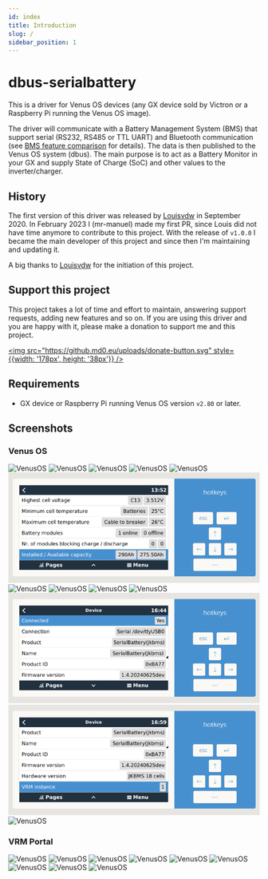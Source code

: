 ```yaml
---
id: index
title: Introduction
slug: /
sidebar_position: 1
---
```


# dbus-serialbattery
This is a driver for Venus OS devices (any GX device sold by Victron or a Raspberry Pi running the Venus OS image).

The driver will communicate with a Battery Management System (BMS) that support serial (RS232, RS485 or TTL UART) and Bluetooth communication (see [BMS feature comparison](./general/features#bms-feature-comparison) for details). The data is then published to the Venus OS system (dbus). The main purpose is to act as a Battery Monitor in your GX and supply State of Charge (SoC) and other values to the inverter/charger.

## History
The first version of this driver was released by [Louisvdw](https://github.com/Louisvdw/dbus-serialbattery) in September 2020.
In February 2023 I (mr-manuel) made my first PR, since Louis did not have time anymore to contribute to this project.
With the release of `v1.0.0` I became the main developer of this project and since then I'm maintaining and updating it.

A big thanks to [Louisvdw](https://github.com/Louisvdw/dbus-serialbattery) for the initiation of this project.

## Support this project
This project takes a lot of time and effort to maintain, answering support requests, adding new features and so on.
If you are using this driver and you are happy with it, please make a donation to support me and this project.

[<img src="https://github.md0.eu/uploads/donate-button.svg" style={{width: '178px', height: '38px'}} />](https://www.paypal.com/donate/?hosted_button_id=3NEVZBDM5KABW)

## Requirements

* GX device or Raspberry Pi running Venus OS version `v2.80` or later.

## Screenshots

### Venus OS

![VenusOS](../../screenshots/venus-os_001.png)
![VenusOS](../../screenshots/venus-os_002.png)
![VenusOS](../../screenshots/venus-os_003.png)
![VenusOS](../../screenshots/venus-os_004.png)
![VenusOS](../../screenshots/venus-os_005.png)
![VenusOS](../../screenshots/venus-os_006.png)
![VenusOS](../../screenshots/venus-os_007.png)
![VenusOS](../../screenshots/venus-os_008.png)
![VenusOS](../../screenshots/venus-os_009.png)
![VenusOS](../../screenshots/venus-os_010.png)
![VenusOS](../../screenshots/venus-os_011.png)
![VenusOS](../../screenshots/venus-os_012.png)
![VenusOS](../../screenshots/venus-os_013.png)

### VRM Portal

![VenusOS](../../screenshots/vrm-portal_001.png)
![VenusOS](../../screenshots/vrm-portal_002.png)
![VenusOS](../../screenshots/vrm-portal_003.png)
![VenusOS](../../screenshots/vrm-portal_004.png)
![VenusOS](../../screenshots/vrm-portal_005.png)
![VenusOS](../../screenshots/vrm-portal_006.png)
![VenusOS](../../screenshots/vrm-portal_007.png)
![VenusOS](../../screenshots/vrm-portal_008.png)
![VenusOS](../../screenshots/vrm-portal_009.png)
